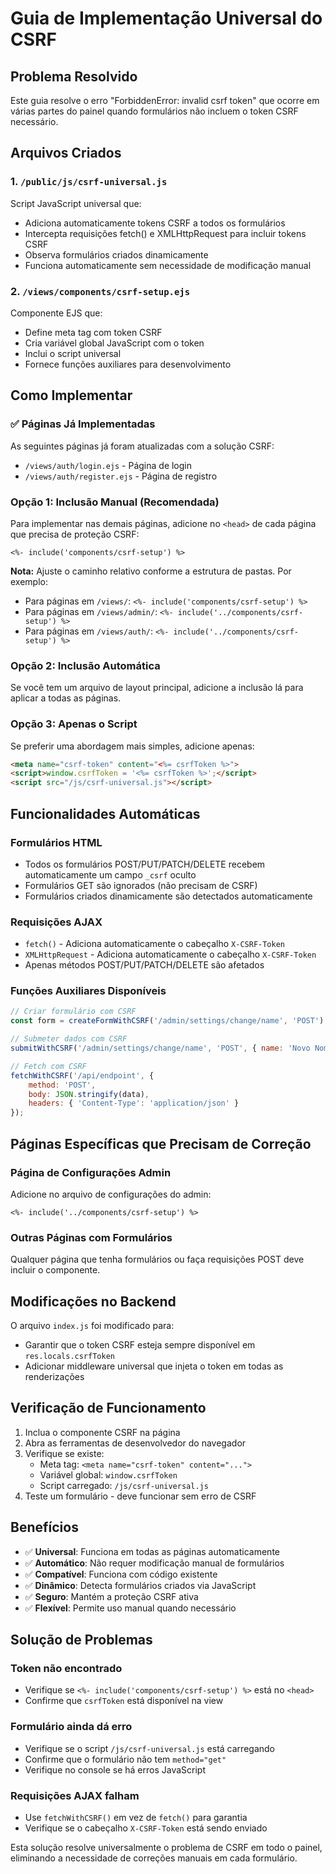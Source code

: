 # Guia de Implementação Universal do CSRF

## Problema Resolvido

Este guia resolve o erro "ForbiddenError: invalid csrf token" que ocorre em várias partes do painel quando formulários não incluem o token CSRF necessário.

## Arquivos Criados

### 1. `/public/js/csrf-universal.js`
Script JavaScript universal que:
- Adiciona automaticamente tokens CSRF a todos os formulários
- Intercepta requisições fetch() e XMLHttpRequest para incluir tokens CSRF
- Observa formulários criados dinamicamente
- Funciona automaticamente sem necessidade de modificação manual

### 2. `/views/components/csrf-setup.ejs`
Componente EJS que:
- Define meta tag com token CSRF
- Cria variável global JavaScript com o token
- Inclui o script universal
- Fornece funções auxiliares para desenvolvimento

## Como Implementar

### ✅ Páginas Já Implementadas
As seguintes páginas já foram atualizadas com a solução CSRF:
- `/views/auth/login.ejs` - Página de login
- `/views/auth/register.ejs` - Página de registro

### Opção 1: Inclusão Manual (Recomendada)

Para implementar nas demais páginas, adicione no `<head>` de cada página que precisa de proteção CSRF:

```ejs
<%- include('components/csrf-setup') %>
```

**Nota:** Ajuste o caminho relativo conforme a estrutura de pastas. Por exemplo:
- Para páginas em `/views/`: `<%- include('components/csrf-setup') %>`
- Para páginas em `/views/admin/`: `<%- include('../components/csrf-setup') %>`
- Para páginas em `/views/auth/`: `<%- include('../components/csrf-setup') %>`

### Opção 2: Inclusão Automática

Se você tem um arquivo de layout principal, adicione a inclusão lá para aplicar a todas as páginas.

### Opção 3: Apenas o Script

Se preferir uma abordagem mais simples, adicione apenas:

```html
<meta name="csrf-token" content="<%= csrfToken %>">
<script>window.csrfToken = '<%= csrfToken %>';</script>
<script src="/js/csrf-universal.js"></script>
```

## Funcionalidades Automáticas

### Formulários HTML
- Todos os formulários POST/PUT/PATCH/DELETE recebem automaticamente um campo `_csrf` oculto
- Formulários GET são ignorados (não precisam de CSRF)
- Formulários criados dinamicamente são detectados automaticamente

### Requisições AJAX
- `fetch()` - Adiciona automaticamente o cabeçalho `X-CSRF-Token`
- `XMLHttpRequest` - Adiciona automaticamente o cabeçalho `X-CSRF-Token`
- Apenas métodos POST/PUT/PATCH/DELETE são afetados

### Funções Auxiliares Disponíveis

```javascript
// Criar formulário com CSRF
const form = createFormWithCSRF('/admin/settings/change/name', 'POST');

// Submeter dados com CSRF
submitWithCSRF('/admin/settings/change/name', 'POST', { name: 'Novo Nome' });

// Fetch com CSRF
fetchWithCSRF('/api/endpoint', {
    method: 'POST',
    body: JSON.stringify(data),
    headers: { 'Content-Type': 'application/json' }
});
```

## Páginas Específicas que Precisam de Correção

### Página de Configurações Admin
Adicione no arquivo de configurações do admin:
```ejs
<%- include('../components/csrf-setup') %>
```

### Outras Páginas com Formulários
Qualquer página que tenha formulários ou faça requisições POST deve incluir o componente.

## Modificações no Backend

O arquivo `index.js` foi modificado para:
- Garantir que o token CSRF esteja sempre disponível em `res.locals.csrfToken`
- Adicionar middleware universal que injeta o token em todas as renderizações

## Verificação de Funcionamento

1. Inclua o componente CSRF na página
2. Abra as ferramentas de desenvolvedor do navegador
3. Verifique se existe:
   - Meta tag: `<meta name="csrf-token" content="...">`
   - Variável global: `window.csrfToken`
   - Script carregado: `/js/csrf-universal.js`
4. Teste um formulário - deve funcionar sem erro de CSRF

## Benefícios

- ✅ **Universal**: Funciona em todas as páginas automaticamente
- ✅ **Automático**: Não requer modificação manual de formulários
- ✅ **Compatível**: Funciona com código existente
- ✅ **Dinâmico**: Detecta formulários criados via JavaScript
- ✅ **Seguro**: Mantém a proteção CSRF ativa
- ✅ **Flexível**: Permite uso manual quando necessário

## Solução de Problemas

### Token não encontrado
- Verifique se `<%- include('components/csrf-setup') %>` está no `<head>`
- Confirme que `csrfToken` está disponível na view

### Formulário ainda dá erro
- Verifique se o script `/js/csrf-universal.js` está carregando
- Confirme que o formulário não tem `method="get"`
- Verifique no console se há erros JavaScript

### Requisições AJAX falham
- Use `fetchWithCSRF()` em vez de `fetch()` para garantia
- Verifique se o cabeçalho `X-CSRF-Token` está sendo enviado

Esta solução resolve universalmente o problema de CSRF em todo o painel, eliminando a necessidade de correções manuais em cada formulário.